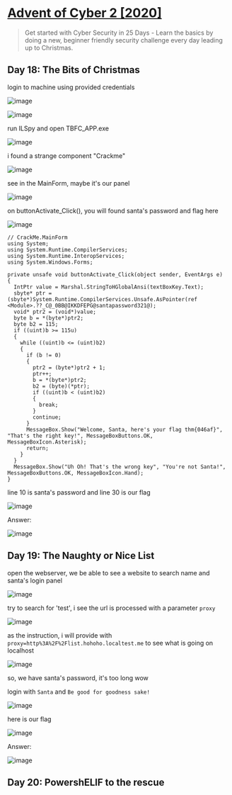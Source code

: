 # [Advent of Cyber 2 [2020]](https://tryhackme.com/room/adventofcyber2)

> Get started with Cyber Security in 25 Days - Learn the basics by doing a new, beginner friendly security challenge every day leading up to Christmas.

## Day 18: The Bits of Christmas

login to machine using provided credentials

![image](https://user-images.githubusercontent.com/90561566/224522683-8f6d933d-3b60-4434-ad4d-46738457e956.png)

![image](https://user-images.githubusercontent.com/90561566/224522801-9ba685d0-83fb-4d9d-8bb3-905c94b15ceb.png)

run ILSpy and open TBFC_APP.exe

![image](https://user-images.githubusercontent.com/90561566/224522879-265c1cc5-1371-4d28-af84-bda60cb011cf.png)

i found a strange component "Crackme"

![image](https://user-images.githubusercontent.com/90561566/224522927-185d6902-475a-4f47-b42f-099e722a6e8b.png)

see in the MainForm, maybe it's our panel

![image](https://user-images.githubusercontent.com/90561566/224522951-37e10504-4518-4cf2-abd9-5d3c72233833.png)

on buttonActivate_Click(), you will found santa's password and flag here

![image](https://user-images.githubusercontent.com/90561566/224522997-4a4de20f-4083-4644-8c52-72d89eaf5ab8.png)

```
// CrackMe.MainForm
using System;
using System.Runtime.CompilerServices;
using System.Runtime.InteropServices;
using System.Windows.Forms;

private unsafe void buttonActivate_Click(object sender, EventArgs e)
{
  IntPtr value = Marshal.StringToHGlobalAnsi(textBoxKey.Text);
  sbyte* ptr = (sbyte*)System.Runtime.CompilerServices.Unsafe.AsPointer(ref <Module>.??_C@_0BB@IKKDFEPG@santapassword321@);
  void* ptr2 = (void*)value;
  byte b = *(byte*)ptr2;
  byte b2 = 115;
  if ((uint)b >= 115u)
  {
    while ((uint)b <= (uint)b2)
    {
      if (b != 0)
      {
        ptr2 = (byte*)ptr2 + 1;
        ptr++;
        b = *(byte*)ptr2;
        b2 = (byte)(*ptr);
        if ((uint)b < (uint)b2)
        {
          break;
        }
        continue;
      }
      MessageBox.Show("Welcome, Santa, here's your flag thm{046af}", "That's the right key!", MessageBoxButtons.OK, MessageBoxIcon.Asterisk);
      return;
    }
  }
  MessageBox.Show("Uh Oh! That's the wrong key", "You're not Santa!", MessageBoxButtons.OK, MessageBoxIcon.Hand);
}
```

line 10 is santa's password and line 30 is our flag

![image](https://user-images.githubusercontent.com/90561566/224523110-21f289d5-9a71-48a3-b73a-2bbc7ef0b9a2.png)

Answer:

![image](https://user-images.githubusercontent.com/90561566/224523119-e920e611-7783-4753-bac7-fe3a6163f380.png)

## Day 19: The Naughty or Nice List

open the webserver, we be able to see a website to search name and santa's login panel

![image](https://user-images.githubusercontent.com/90561566/225262034-d1fb0404-9b28-4040-962c-0e660188eeb5.png)

try to search for 'test', i see the url is processed with a parameter `proxy`

![image](https://user-images.githubusercontent.com/90561566/225262561-4532e0c4-82da-446a-9e6a-ff280cf0e047.png)

as the instruction, i will provide with `proxy=http%3A%2F%2Flist.hohoho.localtest.me` to see what is going on localhost

![image](https://user-images.githubusercontent.com/90561566/225263270-fafb94fa-4847-4e8c-b285-f57222151f61.png)

so, we have santa's password, it's too long wow

login with `Santa` and `Be good for goodness sake!`

![image](https://user-images.githubusercontent.com/90561566/225264802-10a469e9-d5ab-4fc5-a65e-052aaa533353.png)

here is our flag

![image](https://user-images.githubusercontent.com/90561566/225265002-66afa2c3-2b13-4b19-8c6d-52b25fe01926.png)

Answer:

![image](https://user-images.githubusercontent.com/90561566/225265093-7b2f758d-0030-4e7e-a9b9-b337946869a5.png)

## Day 20: PowershELlF to the rescue


















